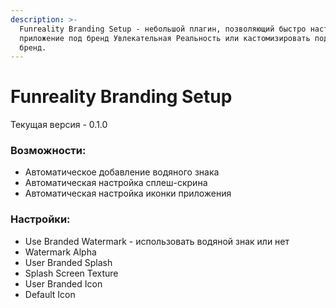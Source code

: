 ```yaml
---
description: >-
  Funreality Branding Setup - небольшой плагин, позволяющий быстро настроить
  приложение под бренд Увлекательная Реальность или кастомизировать под другой
  бренд.
---
```


# Funreality Branding Setup

Текущая версия - 0.1.0

### Возможности:

* Автоматическое добавление водяного знака
* Автоматическая настройка сплеш-скрина
* Автоматическая настройка иконки приложения

### Настройки:

* Use Branded Watermark - использовать водяной знак или нет
* Watermark Alpha
* User Branded Splash
* Splash Screen Texture
* User Branded Icon
* Default Icon























































